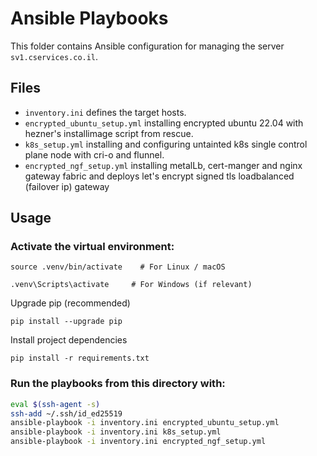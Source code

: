 # Ansible Playbooks

This folder contains Ansible configuration for managing the server `sv1.cservices.co.il`.

## Files

- `inventory.ini` defines the target hosts.
- `encrypted_ubuntu_setup.yml` installing encrypted ubuntu 22.04 with hezner's installimage script from rescue.
- `k8s_setup.yml` installing and configuring untainted k8s single control plane node with cri-o and flunnel.
- `encrypted_ngf_setup.yml` installing metalLb, cert-manger and nginx gateway fabric and deploys let's encrypt signed tls loadbalanced (failover ip) gateway

## Usage

### Activate the virtual environment:
```
source .venv/bin/activate    # For Linux / macOS
```
```
.venv\Scripts\activate     # For Windows (if relevant)
```

Upgrade pip (recommended)
```
pip install --upgrade pip
```
Install project dependencies
```
pip install -r requirements.txt
```

### Run the playbooks from this directory with:

```bash
eval $(ssh-agent -s)
ssh-add ~/.ssh/id_ed25519
ansible-playbook -i inventory.ini encrypted_ubuntu_setup.yml
ansible-playbook -i inventory.ini k8s_setup.yml 
ansible-playbook -i inventory.ini encrypted_ngf_setup.yml
```